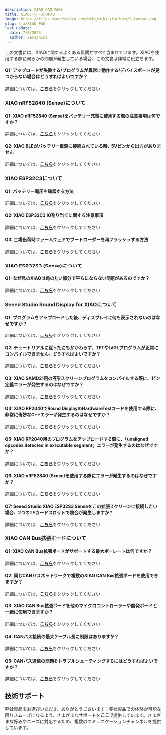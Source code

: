 ```yaml
---
description: XIAO-FAQ PAGE
title: XIAOシリーズのFAQ
image: https://files.seeedstudio.com/wiki/wiki-platform/S-tempor.png
slug: /ja/XIAO_FAQ
last_update:
  date: 7/6/2023
  author: Seraphina
---
```


この文書には、XIAOに関するよくある質問がすべて含まれています。XIAOを使用する際に何らかの問題が発生している場合、この文書は非常に役立ちます。

#### Q1: アップロードが失敗する/プログラムが異常に動作する/デバイスポートが見つからない場合はどうすればよいですか？

詳細については、[**こちら**](/ja/noport_upload_fails)をクリックしてください

### XIAO nRF52840 (Sense)について

#### Q1: XIAO nRF52840 (Sense)をバッテリー充電に使用する際の注意事項は何ですか？

詳細については、[**こちら**](/ja/battery_charging_considerations)をクリックしてください

#### Q2: XIAO BLEがバッテリー電源に接続されている時、5Vピンから出力がありません

詳細については、[**こちら**](/ja/bat_5vNo_OUTPUT)をクリックしてください

### XIAO ESP32C3について

#### Q1: バッテリー電圧を確認する方法

詳細については、[**こちら**](/ja/check_battery_voltage)をクリックしてください

#### Q2: XIAO ESP32C3 IO割り当てに関する注意事項

詳細については、[**こちら**](/ja/exp32c3_d9_d6_d8)をクリックしてください

#### Q3: 工場出荷時ファームウェアでブートローダーを再フラッシュする方法

詳細については、[**こちら**](/ja/reflash_the_bootloader)をクリックしてください

### XIAO ESP32S3 (Sense)について

#### Q1: なぜ私のXIAOは角の丸い部分で平らにならない問題があるのですか？

詳細については、[**こちら**](/ja/not_being_flush)をクリックしてください

### Seeed Studio Round Display for XIAOについて

#### Q1: プログラムをアップロードした後、ディスプレイに何も表示されないのはなぜですか？

詳細については、[**こちら**](/ja/DO_NOT_display)をクリックしてください

#### Q2: チュートリアルに従ったにもかかわらず、TFTやLVGLプログラムが正常にコンパイルできません。どうすればよいですか？

詳細については、[**こちら**](/ja/TFT_or_LVGL_program)をクリックしてください

#### Q3: XIAO SAMD21用の円形スクリーンプログラムをコンパイルする際に、ピン定義エラーが発生するのはなぜですか？

詳細については、[**こちら**](/ja/pin_definition_error)をクリックしてください

#### Q4: XIAO RP2040でRound DisplayのHardwareTestコードを使用する際に、非常に奇妙なC++エラーが発生するのはなぜですか？

詳細については、[**こちら**](/ja/error_when_using_the_code)をクリックしてください

#### Q5: XIAO RP2040用のプログラムをアップロードする際に、「unaligned opcodes detected in executable segment」エラーが発生するのはなぜですか？

詳細については、[**こちら**](/ja/uploading_while_an_error-rp2040)をクリックしてください

#### Q6: XIAO nRF52840 (Sense)を使用する際にエラーが発生するのはなぜですか？

詳細については、[**こちら**](/ja/error_when_use_XIAOnRF52840)をクリックしてください

#### Q7: Seeed Studio XIAO ESP32S3 Senseをこの拡張スクリーンに接続したい場合、2つのTFカードスロットで競合が発生しますか？

詳細については、[**こちら**](/ja/two_TF_card)をクリックしてください

### XIAO CAN Bus拡張ボードについて

#### Q1: XIAO CAN Bus拡張ボードがサポートする最大ボーレートは何ですか？

詳細については、[**こちら**](/ja/the_maximum_baud_rate)をクリックしてください

#### Q2: 同じCANバスネットワークで複数のXIAO CAN Bus拡張ボードを使用できますか？

詳細については、[**こちら**](/ja/multiple_in_the_same_CAN)をクリックしてください

#### Q3: XIAO CAN Bus拡張ボードを他のマイクロコントローラーや開発ボードと一緒に使用できますか？

詳細については、[**こちら**](/ja/in_other_microcontrollers_or_development_boards)をクリックしてください

#### Q4: CANバス接続の最大ケーブル長に制限はありますか？

詳細については、[**こちら**](/ja/limitations_on_the_maximum_cable_length)をクリックしてください

#### Q5: CANバス通信の問題をトラブルシューティングするにはどうすればよいですか？

詳細については、[**こちら**](/ja/troubleshoot_CAN_communication_issues)をクリックしてください

## 技術サポート

弊社製品をお選びいただき、ありがとうございます！弊社製品での体験が可能な限りスムーズになるよう、さまざまなサポートを**ここで**提供しています。さまざまな好みやニーズに対応するため、複数のコミュニケーションチャンネルを提供しています。

<div class="button_tech_support_container">
<a href="https://forum.seeedstudio.com/" class="button_forum"></a>
<a href="https://www.seeedstudio.com/contacts" class="button_email"></a>
</div>

<div class="button_tech_support_container">
<a href="https://discord.gg/eWkprNDMU7" class="button_discord"></a>
<a href="https://github.com/Seeed-Studio/wiki-documents/discussions/69" class="button_discussion"></a>
</div>
